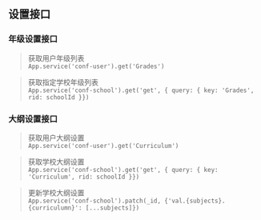 ## 设置接口
### 年级设置接口
> 获取用户年级列表  
`App.service('conf-user').get('Grades')`

> 获取指定学校年级列表  
`App.service('conf-school').get('get', { query: { key: 'Grades', rid: schoolId }})`

### 大纲设置接口
> 获取用户大纲设置  
`App.service('conf-user').get('Curriculum')`

> 获取学校大纲设置  
`App.service('conf-school').get('get', { query: { key: 'Curriculum', rid: schoolId }})`

> 更新学校大纲设置  
`App.service('conf-school').patch(_id, {'val.{subjects}.{curriculumn}': [...subjects]})`